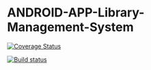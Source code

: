 # ANDROID-APP-Library-Management-System


[![Coverage Status](https://coveralls.io/repos/github/Thakhi236/ANDROID-APP-Library-Management-System/badge.svg?branch=master)](https://coveralls.io/github/Thakhi236/ANDROID-APP-Library-Management-System?branch=master)





[![Build status](https://travis-ci.com/Thakhi236/ANDROID-APP-Library-Management-System.svg?branch=master)](https://travis-ci.com/Thakhi236/ANDROID-APP-Library-Management-System.svg?branch=master)

